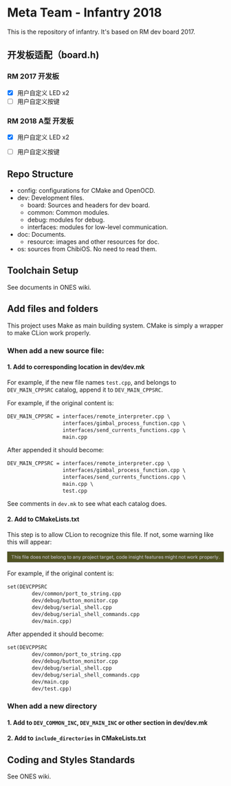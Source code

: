 # Meta Team - Infantry 2018

This is the repository of infantry. It's based on RM dev board 2017.

## 开发板适配（board.h)

### RM 2017 开发板

- [x] 用户自定义 LED x2
- [ ] 用户自定义按键

### RM 2018 A型 开发板

- [x] 用户自定义 LED x2
- [ ] 用户自定义按键


## Repo Structure

* config: configurations for CMake and OpenOCD. <br>
* dev: Development files. <br>
    * board: Sources and headers for dev board. <br>
    * common: Common modules. <br>
    * debug: modules for debug. <br>
    * interfaces: modules for low-level communication.
* doc: Documents.
    * resource: images and other resources for doc.
* os: sources from ChibiOS. No need to read them.

## Toolchain Setup

See documents in ONES wiki.

## Add files and folders

This project uses Make as main building system. CMake is simply a
wrapper to make CLion work properly.

### When add a new source file:
#### 1. Add to corresponding location in **dev/dev.mk**

For example, if the new file names `test.cpp`, and belongs to
`DEV_MAIN_CPPSRC` catalog, append it to `DEV_MAIN_CPPSRC`.

For example, if the original content is:
```
DEV_MAIN_CPPSRC = interfaces/remote_interpreter.cpp \
                  interfaces/gimbal_process_function.cpp \
                  interfaces/send_currents_functions.cpp \
                  main.cpp
```
After appended it should become:
```
DEV_MAIN_CPPSRC = interfaces/remote_interpreter.cpp \
                  interfaces/gimbal_process_function.cpp \
                  interfaces/send_currents_functions.cpp \
                  main.cpp \
                  test.cpp
```

See comments in `dev.mk` to see what each catalog does.

#### 2. Add to CMakeLists.txt

This step is to allow CLion to recognize this file. If not, some warning
like this will appear:

![](./resource/README.png)

For example, if the original content is:
```
set(DEVCPPSRC
        dev/common/port_to_string.cpp
        dev/debug/button_monitor.cpp
        dev/debug/serial_shell.cpp
        dev/debug/serial_shell_commands.cpp
        dev/main.cpp)
```
After appended it should become:
```
set(DEVCPPSRC
        dev/common/port_to_string.cpp
        dev/debug/button_monitor.cpp
        dev/debug/serial_shell.cpp
        dev/debug/serial_shell_commands.cpp
        dev/main.cpp
        dev/test.cpp)
```

### When add a new directory

#### 1. Add to `DEV_COMMON_INC`, `DEV_MAIN_INC` or other section in **dev/dev.mk**

#### 2. Add to `include_directories` in CMakeLists.txt

## Coding and Styles Standards

See ONES wiki.
